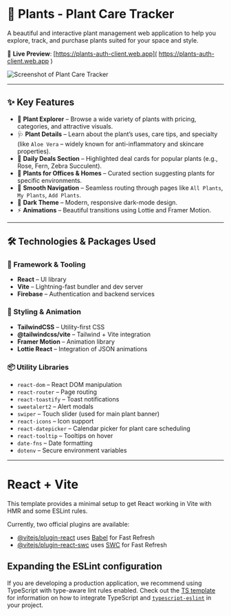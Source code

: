 # 🌿 Plants - Plant Care Tracker

A beautiful and interactive plant management web application to help you explore, track, and purchase plants suited for your space and style.

🔗 **Live Preview**: [https://plants-auth-client.web.app]( https://plants-auth-client.web.app )

![Screenshot of Plant Care Tracker]( https://i.ibb.co/35hsYTNv/screencapture-localhost-5173-2025-05-27-00-12-28.png )

---

## ✨ Key Features

- 🌱 **Plant Explorer** – Browse a wide variety of plants with pricing, categories, and attractive visuals.
- 🩺 **Plant Details** – Learn about the plant’s uses, care tips, and specialty (like `Aloe Vera` – widely known for anti-inflammatory and skincare properties).
- 🛒 **Daily Deals Section** – Highlighted deal cards for popular plants (e.g., Rose, Fern, Zebra Succulent).
- 🏢 **Plants for Offices & Homes** – Curated section suggesting plants for specific environments.
- 🧭 **Smooth Navigation** – Seamless routing through pages like `All Plants`, `My Plants`, `Add Plants`.
- 🌙 **Dark Theme** – Modern, responsive dark-mode design.
- ⚡ **Animations** – Beautiful transitions using Lottie and Framer Motion.

---

## 🛠️ Technologies & Packages Used

### 🧩 Framework & Tooling
- **React** – UI library
- **Vite** – Lightning-fast bundler and dev server
- **Firebase** – Authentication and backend services

### 🎨 Styling & Animation
- **TailwindCSS** – Utility-first CSS
- **@tailwindcss/vite** – Tailwind + Vite integration
- **Framer Motion** – Animation library
- **Lottie React** – Integration of JSON animations

### 📦 Utility Libraries
- `react-dom` – React DOM manipulation
- `react-router` – Page routing
- `react-toastify` – Toast notifications
- `sweetalert2` – Alert modals
- `swiper` – Touch slider (used for main plant banner)
- `react-icons` – Icon support
- `react-datepicker` – Calendar picker for plant care scheduling
- `react-tooltip` – Tooltips on hover
- `date-fns` – Date formatting
- `dotenv` – Secure environment variables

---



# React + Vite

This template provides a minimal setup to get React working in Vite with HMR and some ESLint rules.

Currently, two official plugins are available:

- [@vitejs/plugin-react](https://github.com/vitejs/vite-plugin-react/blob/main/packages/plugin-react) uses [Babel](https://babeljs.io/) for Fast Refresh
- [@vitejs/plugin-react-swc](https://github.com/vitejs/vite-plugin-react/blob/main/packages/plugin-react-swc) uses [SWC](https://swc.rs/) for Fast Refresh

## Expanding the ESLint configuration

If you are developing a production application, we recommend using TypeScript with type-aware lint rules enabled. Check out the [TS template](https://github.com/vitejs/vite/tree/main/packages/create-vite/template-react-ts) for information on how to integrate TypeScript and [`typescript-eslint`](https://typescript-eslint.io) in your project.
